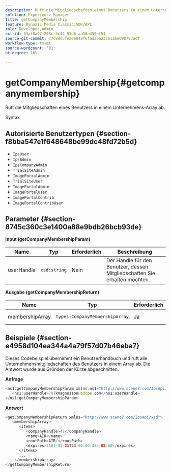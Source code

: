 ```yaml
---
description: Ruft die Mitgliedschaften eines Benutzers in einem Unternehmens-Array ab.
solution: Experience Manager
title: getCompanyMembership
feature: Dynamic Media Classic,SDK/API
role: Developer,Admin
exl-id: 53af8a97-208c-4c44-93d6-aa36a459af51
source-git-commit: 77c88d5fe20e048f6fad2bb23cb1abe090793acf
workflow-type: tm+mt
source-wordcount: '81'
ht-degree: 16%

---
```


# getCompanyMembership{#getcompanymembership}

Ruft die Mitgliedschaften eines Benutzers in einem Unternehmens-Array ab.

Syntax

## Autorisierte Benutzertypen {#section-f8bba547e1f648648be99dc48fd72b5d}

* `IpsUser`
* `IpsAdmin`
* `IpsCompanyAdmin`
* `TrialSiteAdmin`
* `ImagePortalAdmin`
* `TrialSiteUser`
* `ImagePortalAdmin`
* `ImagePortalUser`
* `ImagePortalContrib`
* `ImagePortalContribUser`

## Parameter {#section-8745c360c3e1400a88e9bdb26bcb93de}

**Input (getCompanyMembershipParam)**

| Name | Typ | Erforderlich | Beschreibung |
|---|---|---|---|
| userHandle | `xsd:string` | Nein | Der Handle für den Benutzer, dessen Mitgliedschaften Sie erhalten möchten. |

**Ausgabe (getCompanyMembershipReturn)**

| Name | Typ | Erforderlich | Beschreibung |
|---|---|---|---|
| membershipArray | `types:CompanyMembershipArray` | Ja | Array von Unternehmensmitgliedschaften. |

## Beispiele {#section-e4958d104ea344a4a79f57d07b46eba7}

Dieses Codebeispiel übernimmt ein Benutzerhandbuch und ruft alle Unternehmensmitgliedschaften des Benutzers in einem Array ab. Die Antwort wurde aus Gründen der Kürze abgeschnitten.

**Anfrage**

```java
<ns1:getCompanyMembershipParam xmlns:ns1="http://www.scene7.com/IpsApi/xsd">
   <ns1:userHandle>70|kmagnusson@adobe.com</ns1:userHandle>
</ns1:getCompanyMembershipParam>
```

**Antwort**

```java
<getCompanyMembershipReturn xmlns="http://www.scene7.com/IpsApi/xsd">
   <membershipArray>
      <items>
         <companyHandle>48</companyHandle>
         <name>AIR</name>
         <rootPath>AIR/</rootPath>
         <expires>2101-01-31T23:00:00.485-08:00</expires>
      </items>
      ...
    </membershipArray>
</getCompanyMembershipReturn>
```
